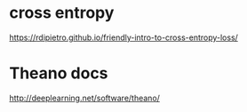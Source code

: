 # cross entropy
https://rdipietro.github.io/friendly-intro-to-cross-entropy-loss/

# Theano docs
http://deeplearning.net/software/theano/
